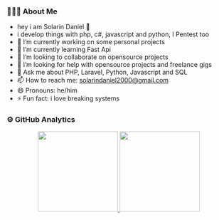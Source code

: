 ### 👨🏻‍💻 About Me

- hey i am Solarin Daniel 🤖
- i develop things with php, c#, javascript and python, I Pentest too
- 🔭 I’m currently working on some personal projects
- 🌱 I’m currently learning Fast Api 
- 👯 I’m looking to collaborate on opensource projects
- 🤔 I’m looking for help with opensource projects and freelance gigs
- 💬 Ask me about PHP, Laravel, Python, Javascript and SQL
- 📫 How to reach me: solarindaniel2000@gmail.com
- 😄 Pronouns: he/him
- ⚡ Fun fact: i love breaking systems

### ⚙️ GitHub Analytics

<p align="center">
<a href="https://github.com/danieltonad">
  <img height="180em" src="https://github-readme-stats.vercel.app/api?username=danieltonad&show_icons=true&theme=dracula&include_all_commits=true&count_private=true"/>
  <img height="180em" src="https://github-readme-stats.vercel.app/api/top-langs/?username=danieltonad&theme=vue-dark&layout=compact&langs_count=10"/>
</a>
</p>
